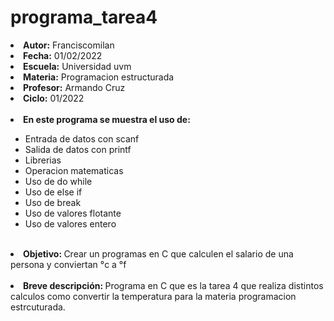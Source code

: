 # programa_tarea4


<li><b>Autor:</b> Franciscomilan</li>
 <li><b>Fecha:</b> 01/02/2022 </li>
 <li><b>Escuela:</b> Universidad uvm</li>
 <li><b>Materia:</b> Programacion estructurada</li>
 <li><b>Profesor:</b> Armando Cruz</li>
 <li><b>Ciclo:</b> 01/2022</li>
 <br>
 <li><b> En este programa se muestra el uso de: </b></li>
 <ul>
	 <li> Entrada de datos con scanf</li>
	 <li> Salida de datos con printf </li>
	<li>Librerias </li>
 	<li>Operacion matematicas </li>
	<li>Uso de do while</li>
	<li>Uso de else if </li>
	<li>Uso de break </li>
	<li>Uso de valores flotante </li>
	<li>Uso de valores entero </li>
 </ul>
<br>
 <li> <b> Objetivo: </b> Crear un programas en C que calculen el salario de una persona y conviertan °c a °f  </li>
 <br>
 <li><b> Breve descripción: </b> Programa en C que es la tarea 4 que realiza distintos calculos como convertir la temperatura para la materia programacion estrcuturada.
 </li>
